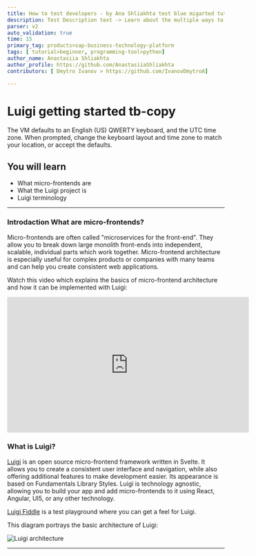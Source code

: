 ```yaml
---
title: How to test developers - by Ana Shliakhta test blue migarted tutorial from dev0 to dev1
description: Test Description text -> Learn about the multiple ways to install the SAP HANA client.
parser: v2
auto_validation: true
time: 15
primary_tag: products>sap-business-technology-platform
tags: [ tutorial>beginner, programming-tool>python]
author_name: Anastasiia Shliakhta
author_profile: https://github.com/AnastasiiaShliakhta
contributors: [ Dmytro Ivanov > https://github.com/IvanovDmytroA]

---
```


# Luigi getting started tb-copy
<!-- description --> The VM defaults to an English (US) QWERTY keyboard, and the UTC time zone. When prompted, change the keyboard layout and time zone to match your location, or accept the defaults.

## You will learn
  - What micro-frontends are
  - What the Luigi project is
  - Luigi terminology

---

### Introdaction What are micro-frontends?


Micro-frontends are often called "microservices for the front-end". They allow you to break down large monolith front-ends into independent, scalable, individual parts which work together. Micro-frontend architecture is especially useful for complex products or companies with many teams and can help you create consistent web applications.

Watch this video which explains the basics of micro-frontend architecture and how it can be implemented with Luigi:

<iframe width="560" height="315" src="https://www.youtube.com/embed/Bjp1_yvtR4Y" frameborder="0" allowfullscreen></iframe>


### What is Luigi?


[Luigi](https://luigi-project.io) is an open source micro-frontend framework written in Svelte. It allows you to create a consistent user interface and navigation, while also offering additional features to make development easier. Its appearance is based on Fundamentals Library Styles. Luigi is technology agnostic, allowing you to build your app and add micro-frontends to it using React, Angular, UI5, or any other technology.

[Luigi Fiddle](https://fiddle.luigi-project.io) is a test playground where you can get a feel for Luigi.

This diagram portrays the basic architecture of Luigi:

<!-- size:600px -->
![Luigi architecture](download-flat.png)


---